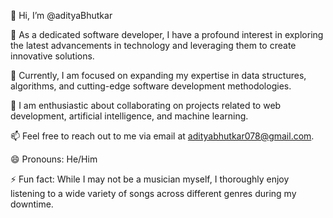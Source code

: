 👋 Hi, I’m @adityaBhutkar

👀 As a dedicated software developer, I have a profound interest in exploring the latest advancements in technology and leveraging them to create innovative solutions.

🌱 Currently, I am focused on expanding my expertise in data structures, algorithms, and cutting-edge software development methodologies.

💼 I am enthusiastic about collaborating on projects related to web development, artificial intelligence, and machine learning.

📫 Feel free to reach out to me via email at adityabhutkar078@gmail.com.

😄 Pronouns: He/Him

⚡ Fun fact: While I may not be a musician myself, I thoroughly enjoy listening to a wide variety of songs across different genres during my downtime.

